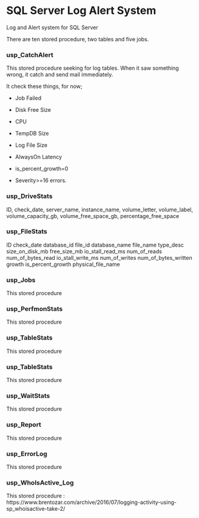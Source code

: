 # SQL Server Log Alert System
Log and Alert system for SQL Server

There are ten stored procedure, two tables and five jobs.

### usp_CatchAlert

<p>This stored procedure seeking for log tables. When it saw something wrong, it catch and send mail immediately.</p>

It check these things, for now;

* Job Failed

* Disk Free Size

* CPU

* TempDB Size

* Log File Size

* AlwaysOn Latency

* is_percent_growth=0

* Severity>=16 errors.


### usp_DriveStats
 
<p>
ID,
check_date,
server_name,
instance_name,
volume_letter,
volume_label,
volume_capacity_gb,
volume_free_space_gb,
percentage_free_space</p>

### usp_FileStats
<p>
ID
check_date
database_id
file_id
database_name
file_name
type_desc
size_on_disk_mb
free_size_mb
io_stall_read_ms
num_of_reads
num_of_bytes_read
io_stall_write_ms
num_of_writes
num_of_bytes_written
growth
is_percent_growth
physical_file_name
</p>

### usp_Jobs
<p>This stored procedure</p>

### usp_PerfmonStats
<p>This stored procedure</p>

### usp_TableStats
<p>This stored procedure</p>

### usp_TableStats
<p>This stored procedure</p>

### usp_WaitStats
<p>This stored procedure</p>

### usp_Report
<p>This stored procedure</p>

### usp_ErrorLog
<p>This stored procedure</p>

### usp_WhoIsActive_Log
<p>This stored procedure : https://www.brentozar.com/archive/2016/07/logging-activity-using-sp_whoisactive-take-2/</p>
